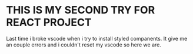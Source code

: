 # THIS IS MY SECOND TRY FOR REACT PROJECT

Last time i broke vscode when i try to install styled companents. It give me an couple errors and i couldn't reset my vscode so here we are.